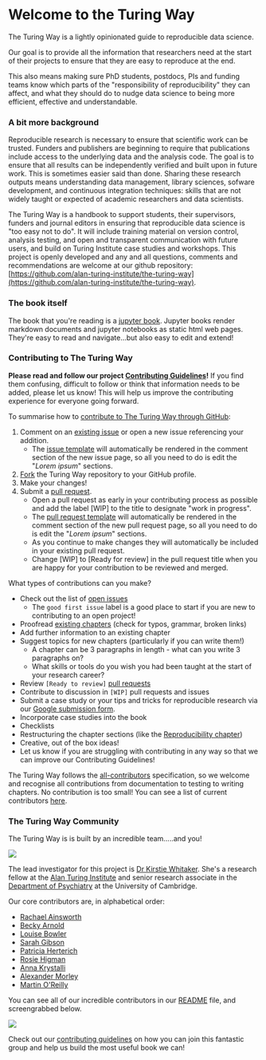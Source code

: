 # Welcome to the Turing Way

The Turing Way is a lightly opinionated guide to reproducible data science.

Our goal is to provide all the information that researchers need at the start of their projects to ensure that they are easy to reproduce at the end.

This also means making sure PhD students, postdocs, PIs and funding teams know which parts of the "responsibility of reproducibility" they can affect, and what they should do to nudge data science to being more efficient, effective and understandable.

### A bit more background

Reproducible research is necessary to ensure that scientific work can be trusted.
Funders and publishers are beginning to require that publications include access to the underlying data and the analysis code.
The goal is to ensure that all results can be independently verified and built upon in future work.
This is sometimes easier said than done.
Sharing these research outputs means understanding data management, library sciences, sofware development, and continuous integration techniques: skills that are not widely taught or expected of academic researchers and data scientists.

The Turing Way is a handbook to support students, their supervisors, funders and journal editors in ensuring that reproducible data science is "too easy not to do".
It will include training material on version control, analysis testing, and open and transparent communication with future users, and build on Turing Institute case studies and workshops.
This project is openly developed and any and all questions, comments and recommendations are welcome at our github repository: [https://github.com/alan-turing-institute/the-turing-way](https://github.com/alan-turing-institute/the-turing-way).

### The book itself

The book that you're reading is a [jupyter book](https://github.com/jupyter/jupyter-book/).
Jupyter books render markdown documents and jupyter notebooks as static html web pages.
They're easy to read and navigate...but also easy to edit and extend!

### Contributing to The Turing Way

**Please read and follow our project [Contributing Guidelines](https://github.com/alan-turing-institute/the-turing-way/blob/master/CONTRIBUTING.md)!** If you find them confusing, difficult to follow or think that information needs to be added, please let us know! This will help us improve the contributing experience for everyone going forward.

To summarise how to [contribute to The Turing Way through GitHub](https://github.com/alan-turing-institute/the-turing-way/blob/master/CONTRIBUTING.md#making-a-change-with-a-pull-request):
1. Comment on an [existing issue](https://github.com/alan-turing-institute/the-turing-way/issues) or open a new issue referencing your addition.
    * The [issue template](https://github.com/alan-turing-institute/the-turing-way/blob/master/ISSUE_TEMPLATE.md) will automatically be rendered in the comment section of the new issue page, so all you need to do is edit the "*Lorem ipsum*" sections.
2. [Fork](https://help.github.com/articles/fork-a-repo) the Turing Way repository to your GitHub profile.
3. Make your changes!
4. Submit a [pull request](https://help.github.com/articles/creating-a-pull-request).
    * Open a pull request as early in your contributing process as possible and add the label [WIP] to the title to designate "work in progress".
    * The [pull request template](https://github.com/alan-turing-institute/the-turing-way/blob/master/.github/PULL_REQUEST_TEMPLATE.md) will automatically be rendered in the comment section of the new pull request page, so all you need to do is edit the "*Lorem ipsum*" sections.
    * As you continue to make changes they will automatically be included in your existing pull request.
    * Change [WIP] to [Ready for review] in the pull request title when you are happy for your contribution to be reviewed and merged.

What types of contributions can you make? 
* Check out the list of [open issues](https://github.com/alan-turing-institute/the-turing-way/issues) 
   * The ```good first issue``` label is a good place to start if you are new to contributing to an open project!
* Proofread [existing chapters](https://the-turing-way.netlify.com) (check for typos, grammar, broken links)
* Add further information to an existing chapter
* Suggest topics for new chapters (particularly if you can write them!)
    * A chapter can be 3 paragraphs in length - what can you write 3 paragraphs on?
    * What skills or tools do you wish you had been taught at the start of your research career?
* Review ```[Ready to review]``` [pull requests](https://github.com/alan-turing-institute/the-turing-way/pulls)
* Contribute to discussion in ```[WIP]``` pull requests and issues
* Submit a case study or your tips and tricks for reproducible research via our [Google submission form](https://goo.gl/forms/akFqZEIy2kxAjfZW2).
* Incorporate case studies into the book
* Checklists
* Restructuring the chapter sections (like the [Reproducibility chapter](https://the-turing-way.netlify.com/reproducibility/reproducibility.html))
* Creative, out of the box ideas!
* Let us know if you are struggling with contributing in any way so that we can improve our Contributing Guidelines!

The Turing Way follows the [all-contributors](https://github.com/kentcdodds/all-contributors#emoji-key) specification, so we welcome and recognise all contributions from documentation to testing to writing chapters. No contribution is too small! You can see a list of current contributors [here](https://github.com/alan-turing-institute/the-turing-way#contributors).

### The Turing Way Community

The Turing Way is is built by an incredible team.....and you!

![](/assets/figures/TuringWayTeam.jpg)

The lead investigator for this project is [Dr Kirstie Whitaker](https://whitakerlab.github.io/about).
She's a research fellow at the [Alan Turing Institute](http://turing.ac.uk) and senior research associate in the [Department of Psychiatry](https://www.psychiatry.cam.ac.uk) at the University of Cambridge.

Our core contributors are, in alphabetical order:

* [Rachael Ainsworth](https://github.com/alan-turing-institute/the-turing-way/blob/master/contributors.md#rachael-ainsworth)
* [Becky Arnold](https://github.com/alan-turing-institute/the-turing-way/blob/master/contributors.md#becky-arnold)
* [Louise Bowler](https://github.com/alan-turing-institute/the-turing-way/blob/master/contributors.md#louise-bowler)
* [Sarah Gibson](https://github.com/alan-turing-institute/the-turing-way/blob/master/contributors.md#sarah-gibson)
* [Patricia Herterich](https://github.com/alan-turing-institute/the-turing-way/blob/master/contributors.md#patricia-herterich)
* [Rosie Higman](https://github.com/alan-turing-institute/the-turing-way/blob/master/contributors.md#rosie-higman)
* [Anna Krystalli](https://github.com/alan-turing-institute/the-turing-way/blob/master/contributors.md#anna-krystalli)
* [Alexander Morley](https://github.com/alan-turing-institute/the-turing-way/blob/master/contributors.md#alexander-morley)
* [Martin O'Reilly](https://github.com/alan-turing-institute/the-turing-way/blob/master/contributors.md#martin-oreilly)

You can see all of our incredible contributors in our [README](https://github.com/alan-turing-institute/the-turing-way#contributors) file, and screengrabbed below.

![](/assets/figures/Contributors.png)

Check out our [contributing guidelines](https://github.com/alan-turing-institute/the-turing-way/blob/master/CONTRIBUTING.md) on how you can join this fantastic group and help us build the most useful book we can!
